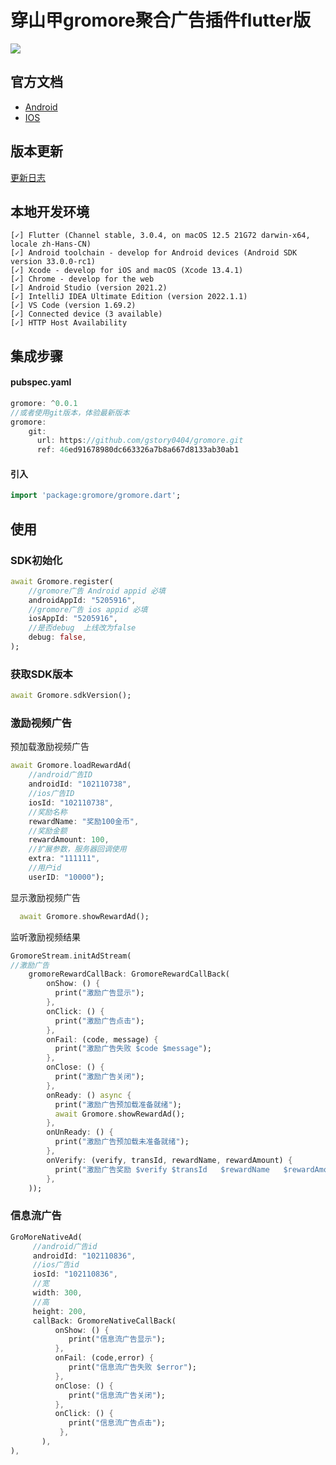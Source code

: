 # 穿山甲gromore聚合广告插件flutter版
<p>
<a href="https://pub.flutter-io.cn/packages/gromore"><img src=https://img.shields.io/badge/gromore-v0.0.1-success></a>
</p>

## 官方文档
* [Android](https://www.csjplatform.com/union/media/union/download/detail?id=75&osType=android&locale=zh-CN)
* [IOS](https://www.csjplatform.com/union/media/union/download/detail?id=79&osType=ios&locale=zh-CN)

## 版本更新

[更新日志](https://github.com/gstory0404/gromore/blob/master/CHANGELOG.md)

## 本地开发环境
```
[✓] Flutter (Channel stable, 3.0.4, on macOS 12.5 21G72 darwin-x64, locale zh-Hans-CN)
[✓] Android toolchain - develop for Android devices (Android SDK version 33.0.0-rc1)
[✓] Xcode - develop for iOS and macOS (Xcode 13.4.1)
[✓] Chrome - develop for the web
[✓] Android Studio (version 2021.2)
[✓] IntelliJ IDEA Ultimate Edition (version 2022.1.1)
[✓] VS Code (version 1.69.2)
[✓] Connected device (3 available)
[✓] HTTP Host Availability
```

## 集成步骤
#### pubspec.yaml
```Dart
gromore: ^0.0.1
//或者使用git版本，体验最新版本
gromore:
    git:
      url: https://github.com/gstory0404/gromore.git
      ref: 46ed91678980dc663326a7b8a667d8133ab30ab1
```
#### 引入
```Dart
import 'package:gromore/gromore.dart';
```

## 使用

### SDK初始化
```Dart
await Gromore.register(
    //gromore广告 Android appid 必填
    androidAppId: "5205916",
    //gromore广告 ios appid 必填
    iosAppId: "5205916",
    //是否debug  上线改为false
    debug: false,
);
```

### 获取SDK版本
```Dart
await Gromore.sdkVersion();
```

### 激励视频广告
预加载激励视频广告
```Dart
await Gromore.loadRewardAd(
    //android广告ID
    androidId: "102110738",
    //ios广告ID
    iosId: "102110738",
    //奖励名称
    rewardName: "奖励100金币",
    //奖励金额
    rewardAmount: 100,
    //扩展参数，服务器回调使用
    extra: "111111",
    //用户id
    userID: "10000");
```
显示激励视频广告
```dart
  await Gromore.showRewardAd();
```
监听激励视频结果

```Dart
GromoreStream.initAdStream(
//激励广告
    gromoreRewardCallBack: GromoreRewardCallBack(
        onShow: () {
          print("激励广告显示");
        },
        onClick: () {
          print("激励广告点击");
        },
        onFail: (code, message) {
          print("激励广告失败 $code $message");
        },
        onClose: () {
          print("激励广告关闭");
        },
        onReady: () async {
          print("激励广告预加载准备就绪");
          await Gromore.showRewardAd();
        },
        onUnReady: () {
          print("激励广告预加载未准备就绪");
        },
        onVerify: (verify, transId, rewardName, rewardAmount) {
          print("激励广告奖励 $verify $transId   $rewardName   $rewardAmount");
        },
    ));
```

### 信息流广告
```dart
GroMoreNativeAd(
     //android广告id
     androidId: "102110836",
     //ios广告id
     iosId: "102110836",
     //宽
     width: 300,
     //高
     height: 200,
     callBack: GromoreNativeCallBack(
          onShow: () {
             print("信息流广告显示");
          },
          onFail: (code,error) {
             print("信息流广告失败 $error");
          },
          onClose: () {
             print("信息流广告关闭");
          },
          onClick: () {
             print("信息流广告点击");
           },
       ),
),
```

